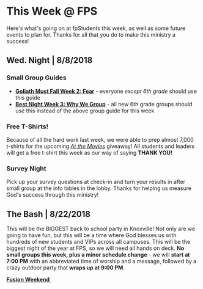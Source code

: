 # This Week @ FPS  
Here's what's going on at fpStudents this week, as well as some future events to plan for. Thanks for all that you do to make this ministry a success!

## Wed. Night | 8/8/2018  

### Small Group Guides  
- [**Goliath Must Fall Week 2: Fear**](guide.pdf) - everyone *except 6th grade* should use this guide  
- [**Best Night Week 3: Why We Group**](guide-6th.pdf) - all new 6th grade groups should use this instead of the above group guide for this week  

### Free T-Shirts!
Because of all the hard work last week, we were able to prep almost 7,000 t-shirts for the upcoming [*At the Movies*](https://faithpromise.org/events/atm) giveaway! All students and leaders will get a free t-shirt this week as our way of saying **THANK YOU!**

### Survey Night  
Pick up your survey questions at check-in and turn your results in after small group at the info tables in the lobby. Thanks for helping us measure God's success through this ministry!  

## The Bash | 8/22/2018  
This will be the BIGGEST back to school party in Knoxville! Not only are we going to have fun, but this will be a time where God blesses us with hundreds of new students and VIPs across all campuses. This will be the biggest night of the year at FPS, so we will need all hands on deck. **No small groups this week, plus a minor schedule change** - we will **start at 7:00 PM** with an abbreviated time of worship and a message, followed by a crazy outdoor party that **wraps up at 9:00 PM**.

<!--End of Markdown Content-->
<script src="scripts.js"></script>

<!--Bottom Page Nav Buttons-->
<a class="btn btn-default btn-sm" href="/fusion" role="button"><b>Fusion Weekend</b>&nbsp;<i class="fa fa-arrow-right"></i></a>
